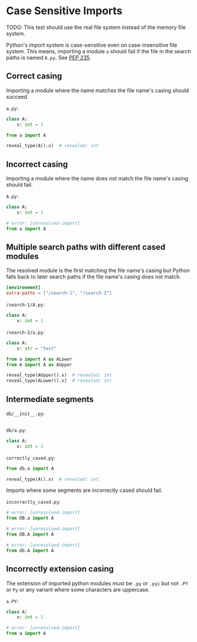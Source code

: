 # Case Sensitive Imports

TODO: This test should use the real file system instead of the memory file system.

Python's import system is case-sensitive even on case-insensitive file system. This means, importing
a module `a` should fail if the file in the search paths is named `A.py`. See
[PEP 235](https://peps.python.org/pep-0235/).

## Correct casing

Importing a module where the name matches the file name's casing should succeed.

`a.py`:

```py
class A:
    x: int = 1
```

```python
from a import A

reveal_type(A().x)  # revealed: int
```

## Incorrect casing

Importing a module where the name does not match the file name's casing should fail.

`A.py`:

```py
class A:
    x: int = 1
```

```python
# error: [unresolved-import]
from a import A
```

## Multiple search paths with different cased modules

The resolved module is the first matching the file name's casing but Python falls back to later
search paths if the file name's casing does not match.

```toml
[environment]
extra-paths = ["/search-1", "/search-2"]
```

`/search-1/A.py`:

```py
class A:
    x: int = 1
```

`/search-2/a.py`:

```py
class A:
    x: str = "test"
```

```python
from a import A as ALower
from A import A as AUpper

reveal_type(AUpper().x)  # revealed: int
reveal_type(ALower().x)  # revealed: str
```

## Intermediate segments

`db/__init__.py`:

```py
```

`db/a.py`:

```py
class A:
    x: int = 1
```

`correctly_cased.py`:

```python
from db.a import A

reveal_type(A().x)  # revealed: int
```

Imports where some segments are incorrectly cased should fail.

`incorrectly_cased.py`:

```python
# error: [unresolved-import]
from DB.a import A

# error: [unresolved-import]
from DB.A import A

# error: [unresolved-import]
from db.A import A
```

## Incorrectly extension casing

The extension of imported python modules must be `.py` or `.pyi` but not `.PY` or `Py` or any
variant where some characters are uppercase.

`a.PY`:

```py
class A:
    x: int = 1
```

```python
# error: [unresolved-import]
from a import A
```
